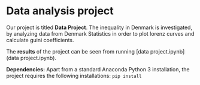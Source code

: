 # Data analysis project

Our project is titled **Data Project**. The inequality in Denmark is investigated, by analyzing data from Denmark Statistics in order to plot lorenz curves and calculate guini coefficients. 

The **results** of the project can be seen from running [data project.ipynb](data project.ipynb).

**Dependencies:** Apart from a standard Anaconda Python 3 installation, the project requires the following installations:
``pip install``
